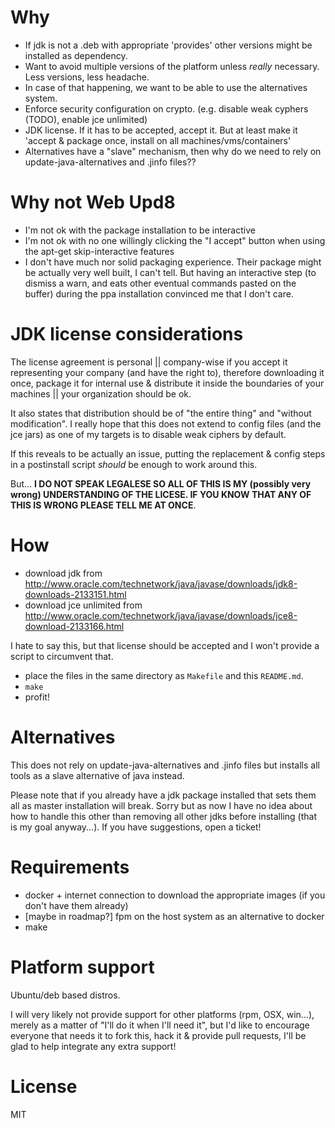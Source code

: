 Why
=
- If jdk is not a .deb with appropriate 'provides' other versions might be installed as dependency.
- Want to avoid multiple versions of the platform unless *really* necessary. Less versions, less headache.
- In case of that happening, we want to be able to use the alternatives system.
- Enforce security configuration on crypto. (e.g. disable weak cyphers (TODO), enable jce unlimited)
- JDK license. If it has to be accepted, accept it. But at least make it 'accept & package once, install on all machines/vms/containers'
- Alternatives have a "slave" mechanism, then why do we need to rely on update-java-alternatives and .jinfo files??

Why not Web Upd8
=
- I'm not ok with the package installation to be interactive
- I'm not ok with no one willingly clicking the "I accept" button when using the apt-get skip-interactive features 
- I don't have much nor solid packaging experience. Their package might be actually very well built, I can't tell. But having an interactive step (to dismiss a warn, and eats other eventual commands pasted on the buffer) during the ppa installation convinced me that I don't care.

JDK license considerations
=
The license agreement is personal || company-wise if you accept it representing your company (and have the right to), therefore downloading it once, package it for internal use & distribute it inside the boundaries of your machines || your organization should be ok.

It also states that distribution should be of "the entire thing" and "without modification". I really hope that this does not extend to config files (and the jce jars) as one of my targets is to disable weak ciphers by default.

If this reveals to be actually an issue, putting the replacement & config steps in a postinstall script *should* be enough to work around this.

But... **I DO NOT SPEAK LEGALESE SO ALL OF THIS IS MY (possibly very wrong) UNDERSTANDING OF THE LICESE. IF YOU KNOW THAT ANY OF THIS IS WRONG PLEASE TELL ME AT ONCE**.

How
=
- download jdk from http://www.oracle.com/technetwork/java/javase/downloads/jdk8-downloads-2133151.html
- download jce unlimited from http://www.oracle.com/technetwork/java/javase/downloads/jce8-download-2133166.html

I hate to say this, but that license should be accepted and I won't provide a script to circumvent that. 

- place the files in the same directory as `Makefile` and this `README.md`.
- `make`
- profit!

Alternatives
=
This does not rely on update-java-alternatives and .jinfo files but installs all tools as a slave alternative of java instead.

Please note that if you already have a jdk package installed that sets them all as master installation will break.
Sorry but as now I have no idea about how to handle this other than removing all other jdks before installing (that is my goal anyway...). If you have suggestions, open a ticket!

Requirements
=
- docker + internet connection to download the appropriate images (if you don't have them already)
- [maybe in roadmap?] fpm on the host system as an alternative to docker
- make

Platform support
=
Ubuntu/deb based distros.

I will very likely not provide support for other platforms (rpm, OSX, win...), merely as a matter of "I'll do it when I'll need it", but I'd like to encourage everyone that needs it to fork this, hack it & provide pull requests, I'll be glad to help integrate any extra support!

License
=
MIT
